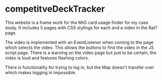 # competitveDeckTracker
This website is a frame work for the MtG card usage finder for my case study.
It includes 5 pages with CSS stylings for each and a video in the Rat? page.

The video is implemented with an EventListener when coming to the page which selects the video.
This allows the buttons to find the video in the JS script page.
There is a warning on the video page but just to be certain, the video is loud and features flashing colors.

There is functionality for trying to log in, but the Map doesn't transfer over which makes logging in impossible.

